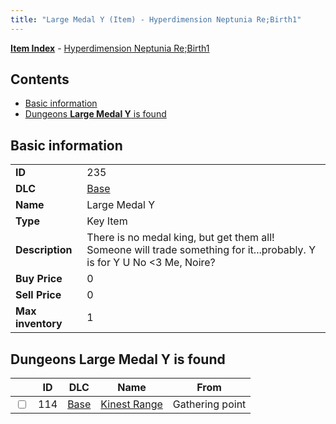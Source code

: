 ```yaml
---
title: "Large Medal Y (Item) - Hyperdimension Neptunia Re;Birth1"
---
```


[**Item Index**](/neptunia/rb1/item/index.html) - [Hyperdimension Neptunia Re;Birth1](/neptunia/rb1)

## Contents

- [Basic information](#basic-information)
- [Dungeons **Large Medal Y** is found](#dungeons-large-medal-y-is-found)

## Basic information

|   |   |
| -- | -- |
| **ID** | 235 |
| **DLC** | [Base](/neptunia/rb1/dlc/1-base.html) |
| **Name** | Large Medal Y |
| **Type** | Key Item |
| **Description** | There is no medal king, but get them all! Someone will trade something for it...probably. Y is for Y U No &lt;3 Me, Noire? |
| **Buy Price** | 0 |
| **Sell Price** | 0 |
| **Max inventory** | 1 |


## Dungeons **Large Medal Y** is found

|    | ID | DLC | Name | From |
| -- | -- | --- | ---- | ---- |
| <input type="checkbox" id="rb1-dungeon-1-114" class="trackbox" /> | 114 | [Base](/neptunia/rb1/dlc/1-base.html) | [Kinest Range](/neptunia/rb1/dungeon/1-114-kinest-range.html) | Gathering point |
